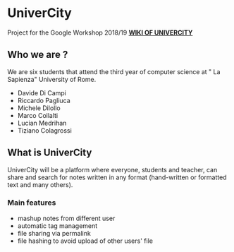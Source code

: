 # UniverCity
Project for the Google Workshop 2018/19
[__WIKI OF UNIVERCITY__](https://github.com/davidedc97/UniverCity/wiki "Wiki of UniverCity")

## Who we are ?
We are six students that attend the third year of computer science at " La Sapienza" University of Rome.
- Davide Di Campi
- Riccardo Pagliuca
- Michele Dilollo
- Marco Collalti
- Lucian Medrihan
- Tiziano Colagrossi

## What is UniverCity
UniverCity will be a platform where everyone, students and teacher, can share and search for notes written in any format (hand-written or formatted text and many others).

### Main features
- mashup notes from different user
- automatic tag management
- file sharing via permalink
- file hashing to avoid upload of other users' file

